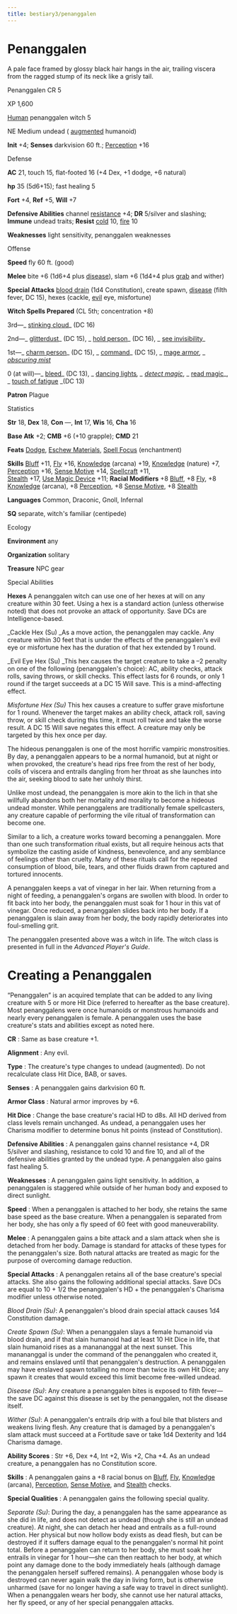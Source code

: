 ```yaml
---
title: bestiary3/penanggalen
---
```

# Penanggalen

A pale face framed by glossy black hair hangs in the air, trailing viscera from the ragged stump of its neck like a grisly tail.

Penanggalen CR 5

XP 1,600

[Human](monsters/creatureTypes.md#_human-subtype) penanggalen witch 5

NE Medium undead ( [augmented](monsters/creatureTypes.md#_augmented-subtype) humanoid)

**Init** +4; **Senses** darkvision 60 ft.; [Perception](skills/perception.md#_perception) +16

Defense

**AC** 21, touch 15, flat-footed 16 (+4 Dex, +1 dodge, +6 natural)

**hp** 35 (5d6+15); fast healing 5

**Fort** +4, **Ref** +5, **Will** +7

**Defensive Abilities** channel [resistance](monsters/universalMonsterRules.md#_resistance) +4; **DR** 5/silver and slashing; **Immune** undead traits; **Resist** [cold](monsters/creatureTypes.md#_cold-subtype) 10, [fire](monsters/creatureTypes.md#_fire-subtype) 10

**Weaknesses** light sensitivity, penanggalen weaknesses

Offense

**Speed** fly 60 ft. (good)

**Melee** bite +6 (1d6+4 plus [disease](monsters/universalMonsterRules.md#_disease-(ex-or-su))), slam +6 (1d4+4 plus [grab](monsters/universalMonsterRules.md#_grab) and wither)

**Special Attacks** [blood drain](monsters/universalMonsterRules.md#_blood-drain) (1d4 Constitution), create spawn, [disease](monsters/universalMonsterRules.md#_disease-(ex-or-su)) (filth fever, DC 15), hexes (cackle, [evil](monsters/creatureTypes.md#_evil-subtype) eye, misfortune)

**Witch Spells Prepared** (CL 5th; concentration +8)

3rd—_ [stinking cloud](spells/stinkingCloud.md#_stinking-cloud)_ (DC 16)

2nd—_ [glitterdust](spells/glitterdust.md#_glitterdust)_ (DC 15), _ [hold person](spells/holdPerson.md#_hold-person)_ (DC 16), _ [see invisibility](spells/seeInvisibility.md#_see-invisibility)_

1st—_ [charm person](spells/charmPerson.md#_charm-person)_ (DC 15), _ [command](spells/command.md#_command)_ (DC 15), _ [mage armor](spells/mageArmor.md#_mage-armor)_, _ [obscuring mist](spells/obscuringMist.md#_obscuring-mist)_

0 (at will)—_ [bleed](spells/bleed.md#_bleed)_ (DC 13), _ [dancing lights](spells/dancingLights.md#_dancing-lights)_, _ [detect magic](spells/detectMagic.md#_detect-magic)_, _ [read magic](spells/readMagic.md#_read-magic)_, _ [touch of fatigue](spells/touchOfFatigue.md#_touch-of-fatigue) _(DC 13)

**Patron** Plague

Statistics

**Str** 18, **Dex** 18, **Con** —, **Int** 17, **Wis** 16, **Cha** 16

**Base Atk** +2; **CMB** +6 (+10 grapple); **CMD** 21

**Feats** [Dodge](feats.md#_dodge), [Eschew Materials](feats.md#_eschew-materials), [Spell Focus](feats.md#_spell-focus) (enchantment)

**Skills** [Bluff](skills/bluff.md#_bluff) +11, [Fly](skills/fly.md#_fly) +16, [Knowledge](skills/knowledge.md#_knowledge) (arcana) +19, [Knowledge](skills/knowledge.md#_knowledge) (nature) +7, [Perception](skills/perception.md#_perception) +16, [Sense Motive](skills/senseMotive.md#_sense-motive) +14, [Spellcraft](skills/spellcraft.md#_spellcraft) +11,   
 [Stealth](skills/stealth.md#_stealth) +17, [Use Magic Device](skills/useMagicDevice.md#_use-magic-device) +11; **Racial Modifiers** +8 [Bluff](skills/bluff.md#_bluff), +8 [Fly](skills/fly.md#_fly), +8 [Knowledge](skills/knowledge.md#_knowledge) (arcana), +8 [Perception](skills/perception.md#_perception), +8 [Sense Motive](skills/senseMotive.md#_sense-motive), +8 [Stealth](skills/stealth.md#_stealth)

**Languages** Common, Draconic, Gnoll, Infernal

**SQ** separate, witch's familiar (centipede)

Ecology

**Environment** any

**Organization** solitary

**Treasure** NPC gear

Special Abilities

**Hexes** A penanggalen witch can use one of her hexes at will on any creature within 30 feet. Using a hex is a standard action (unless otherwise noted) that does not provoke an attack of opportunity. Save DCs are Intelligence-based.

_Cackle Hex (Su) _As a move action, the penanggalen may cackle. Any creature within 30 feet that is under the effects of the penanggalen's evil eye or misfortune hex has the duration of that hex extended by 1 round.

_Evil Eye Hex (Su) _This hex causes the target creature to take a –2 penalty on one of the following (penanggalen's choice): AC, ability checks, attack rolls, saving throws, or skill checks. This effect lasts for 6 rounds, or only 1 round if the target succeeds at a DC 15 Will save. This is a mind-affecting effect.

_Misfortune Hex (Su)_ This hex causes a creature to suffer grave misfortune for 1 round. Whenever the target makes an ability check, attack roll, saving throw, or skill check during this time, it must roll twice and take the worse result. A DC 15 Will save negates this effect. A creature may only be targeted by this hex once per day.

The hideous penanggalen is one of the most horrific vampiric monstrosities. By day, a penanggalen appears to be a normal humanoid, but at night or when provoked, the creature's head rips free from the rest of her body, coils of viscera and entrails dangling from her throat as she launches into the air, seeking blood to sate her unholy thirst.

Unlike most undead, the penanggalen is more akin to the lich in that she willfully abandons both her mortality and morality to become a hideous undead monster. While penanggalens are traditionally female spellcasters, any creature capable of performing the vile ritual of transformation can become one.

Similar to a lich, a creature works toward becoming a penanggalen. More than one such transformation ritual exists, but all require heinous acts that symbolize the casting aside of kindness, benevolence, and any semblance of feelings other than cruelty. Many of these rituals call for the repeated consumption of blood, bile, tears, and other fluids drawn from captured and tortured innocents.

A penanggalen keeps a vat of vinegar in her lair. When returning from a night of feeding, a penanggalen's organs are swollen with blood. In order to fit back into her body, the penanggalen must soak for 1 hour in this vat of vinegar. Once reduced, a penanggalen slides back into her body. If a penanggalen is slain away from her body, the body rapidly deteriorates into foul-smelling grit.

The penanggalen presented above was a witch in life. The witch class is presented in full in the _Advanced Player's Guide_.

# Creating a Penanggalen

“Penanggalen” is an acquired template that can be added to any living creature with 5 or more Hit Dice (referred to hereafter as the base creature). Most penanggalens were once humanoids or monstrous humanoids and nearly every penanggalen is female. A penanggalen uses the base creature's stats and abilities except as noted here.

**CR** : Same as base creature +1.

**Alignment** : Any evil.

**Type** : The creature's type changes to undead (augmented). Do not recalculate class Hit Dice, BAB, or saves.

**Senses** : A penanggalen gains darkvision 60 ft.

**Armor Class** : Natural armor improves by +6.

**Hit Dice** : Change the base creature's racial HD to d8s. All HD derived from class levels remain unchanged. As undead, a penanggalen uses her Charisma modifier to determine bonus hit points (instead of Constitution).

**Defensive Abilities** : A penanggalen gains channel resistance +4, DR 5/silver and slashing, resistance to cold 10 and fire 10, and all of the defensive abilities granted by the undead type. A penanggalen also gains fast healing 5.

**Weaknesses** : A penanggalen gains light sensitivity. In addition, a penanggalen is staggered while outside of her human body and exposed to direct sunlight.

**Speed** : When a penanggalen is attached to her body, she retains the same base speed as the base creature. When a penanggalen is separated from her body, she has only a fly speed of 60 feet with good maneuverability.

**Melee** : A penanggalen gains a bite attack and a slam attack when she is detached from her body. Damage is standard for attacks of these types for the penanggalen's size. Both natural attacks are treated as magic for the purpose of overcoming damage reduction.

**Special Attacks** : A penanggalen retains all of the base creature's special attacks. She also gains the following additional special attacks. Save DCs are equal to 10 + 1/2 the penanggalen's HD + the penanggalen's Charisma modifier unless otherwise noted.

_Blood Drain (Su)_: A penanggalen's blood drain special attack causes 1d4 Constitution damage.

_Create Spawn (Su)_: When a penanggalen slays a female humanoid via blood drain, and if that slain humanoid had at least 10 Hit Dice in life, that slain humanoid rises as a manananggal at the next sunset. This manananggal is under the command of the penanggalen who created it, and remains enslaved until that penanggalen's destruction. A penanggalen may have enslaved spawn totalling no more than twice its own Hit Dice; any spawn it creates that would exceed this limit become free-willed undead.

_Disease (Su)_: Any creature a penanggalen bites is exposed to filth fever—the save DC against this disease is set by the penanggalen, not the disease itself.

_Wither (Su)_: A penanggalen's entrails drip with a foul bile that blisters and weakens living flesh. Any creature that is damaged by a penanggalen's slam attack must succeed at a Fortitude save or take 1d4 Dexterity and 1d4 Charisma damage.

**Ability Scores** : Str +6, Dex +4, Int +2, Wis +2, Cha +4. As an undead creature, a penanggalen has no Constitution score.

**Skills** : A penanggalen gains a +8 racial bonus on [Bluff](skills/bluff.md#_bluff), [Fly](skills/fly.md#_fly), [Knowledge](skills/knowledge.md#_knowledge) (arcana), [Perception](skills/perception.md#_perception), [Sense Motive](skills/senseMotive.md#_sense-motive), and [Stealth](skills/stealth.md#_stealth) checks.

**Special Qualities** : A penanggalen gains the following special quality.

_Separate (Su)_: During the day, a penanggalen has the same appearance as she did in life, and does not detect as undead (though she is still an undead creature). At night, she can detach her head and entrails as a full-round action. Her physical but now hollow body exists as dead flesh, but can be destroyed if it suffers damage equal to the penanggalen's normal hit point total. Before a penanggalen can return to her body, she must soak her entrails in vinegar for 1 hour—she can then reattach to her body, at which point any damage done to the body immediately heals (although damage the penanggalen herself suffered remains). A penanggalen whose body is destroyed can never again walk the day in living form, but is otherwise unharmed (save for no longer having a safe way to travel in direct sunlight). When a penanggalen wears her body, she cannot use her natural attacks, her fly speed, or any of her special penanggalen attacks.

